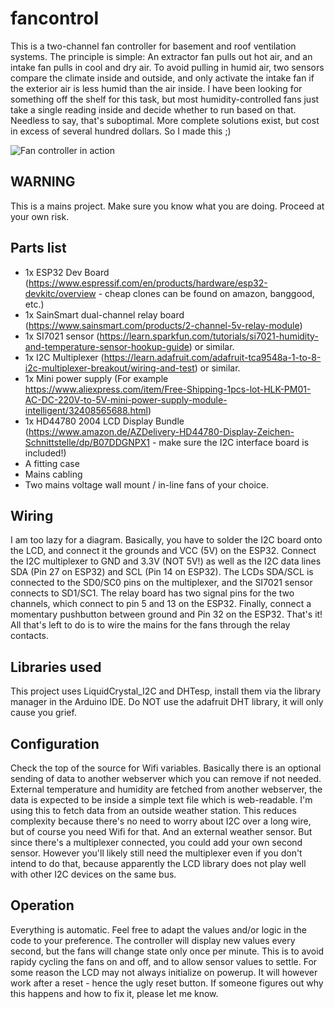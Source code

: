 # fancontrol

This is a two-channel fan controller for basement and roof ventilation systems. The principle is simple: An extractor fan pulls out hot air, and an intake fan pulls in cool and dry air. To avoid pulling in humid air, two sensors compare the climate inside and outside, and only activate the intake fan if the exterior air is less humid than the air inside.
I have been looking for something off the shelf for this task, but most humidity-controlled fans just take a single reading inside and decide whether to run based on that. Needless to say, that's suboptimal. More complete solutions exist, but cost in excess of several hundred dollars. So I made this ;)

![Fan controller in action](https://i.imgur.com/Xxy3dso.png)

## WARNING

This is a mains project. Make sure you know what you are doing. Proceed at your own risk.

## Parts list

  * 1x ESP32 Dev Board (https://www.espressif.com/en/products/hardware/esp32-devkitc/overview - cheap clones can be found on amazon, banggood, etc.)
  * 1x SainSmart dual-channel relay board (https://www.sainsmart.com/products/2-channel-5v-relay-module)
  * 1x SI7021 sensor (https://learn.sparkfun.com/tutorials/si7021-humidity-and-temperature-sensor-hookup-guide) or similar.
  * 1x I2C Multiplexer (https://learn.adafruit.com/adafruit-tca9548a-1-to-8-i2c-multiplexer-breakout/wiring-and-test) or similar.
  * 1x Mini power supply (For example https://www.aliexpress.com/item/Free-Shipping-1pcs-lot-HLK-PM01-AC-DC-220V-to-5V-mini-power-supply-module-intelligent/32408565688.html)
  * 1x HD44780 2004 LCD Display Bundle (https://www.amazon.de/AZDelivery-HD44780-Display-Zeichen-Schnittstelle/dp/B07DDGNPX1 - make sure the I2C interface board is included!) 
  * A fitting case
  * Mains cabling
  * Two mains voltage wall mount / in-line fans of your choice.

## Wiring

I am too lazy for a diagram. Basically, you have to solder the I2C board onto the LCD, and connect it the grounds and VCC (5V) on the ESP32. 
Connect the I2C multiplexer to GND and 3.3V (NOT 5V!) as well as the I2C data lines SDA (Pin 27 on ESP32) and SCL (Pin 14 on ESP32).
The LCDs SDA/SCL is connected to the SD0/SC0 pins on the multiplexer, and the SI7021 sensor connects to SD1/SC1. 
The relay board has two signal pins for the two channels, which connect to pin 5 and 13 on the ESP32. Finally, connect a momentary pushbutton between ground and Pin 32 on the ESP32.
That's it! All that's left to do is to wire the mains for the fans through the relay contacts.

## Libraries used

This project uses LiquidCrystal_I2C and DHTesp, install them via the library manager in the Arduino IDE. Do NOT use the adafruit DHT library, it will only cause you grief.

## Configuration
Check the top of the source for Wifi variables. Basically there is an optional sending of data to another webserver which you can remove if not needed. External temperature and humidity are fetched from another webserver, the data is expected to be inside a simple text file which is web-readable. I'm using this to fetch data from an outside weather station. This reduces complexity because there's no need to worry about I2C over a long wire, but of course you need Wifi for that. And an external weather sensor. But since there's a multiplexer connected, you could add your own second sensor. However you'll likely still need the multiplexer even if you don't intend to do that, because apparently the LCD library does not play well with other I2C devices on the same bus.

## Operation
Everything is automatic. Feel free to adapt the values and/or logic in the code to your preference. The controller will display new values every second, but the fans will change state only once per minute. This is to avoid rapidy cycling the fans on and off, and to allow sensor values to settle. For some reason the LCD may not always initialize on powerup. It will however work after a reset - hence the ugly reset button. If someone figures out why this happens and how to fix it, please let me know.



